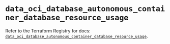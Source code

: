 # `data_oci_database_autonomous_container_database_resource_usage`

Refer to the Terraform Registry for docs: [`data_oci_database_autonomous_container_database_resource_usage`](https://registry.terraform.io/providers/oracle/oci/6.18.0/docs/data-sources/database_autonomous_container_database_resource_usage).
